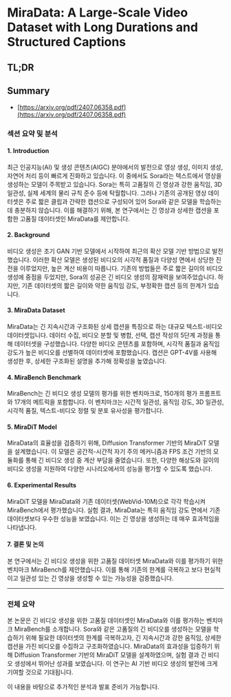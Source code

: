 # MiraData: A Large-Scale Video Dataset with Long Durations and Structured Captions
## TL;DR
## Summary
- [https://arxiv.org/pdf/2407.06358.pdf](https://arxiv.org/pdf/2407.06358.pdf)

### 섹션 요약 및 분석

#### 1. Introduction
최근 인공지능(AI) 및 생성 콘텐츠(AIGC) 분야에서의 발전으로 영상 생성, 이미지 생성, 자연어 처리 등이 빠르게 진화하고 있습니다. 이 중에서도 Sora라는 텍스트에서 영상을 생성하는 모델이 주목받고 있습니다. Sora는 특히 고품질의 긴 영상과 강한 움직임, 3D 일관성, 실제 세계의 물리 규칙 준수 등에 탁월합니다. 그러나 기존의 공개된 영상 데이터셋은 주로 짧은 클립과 간략한 캡션으로 구성되어 있어 Sora와 같은 모델을 학습하는 데 충분하지 않습니다. 이를 해결하기 위해, 본 연구에서는 긴 영상과 상세한 캡션을 포함한 고품질 데이터셋인 MiraData를 제안합니다.

#### 2. Background
비디오 생성은 초기 GAN 기반 모델에서 시작하여 최근의 확산 모델 기반 방법으로 발전했습니다. 이러한 확산 모델은 생성된 비디오의 시각적 품질과 다양성 면에서 상당한 진전을 이루었지만, 높은 계산 비용이 따릅니다. 기존의 방법들은 주로 짧은 길이의 비디오 생성에 중점을 두었지만, Sora의 성공은 긴 비디오 생성의 잠재력을 보여주었습니다. 하지만, 기존 데이터셋의 짧은 길이와 약한 움직임 강도, 부정확한 캡션 등의 한계가 있습니다.

#### 3. MiraData Dataset
MiraData는 긴 지속시간과 구조화된 상세 캡션을 특징으로 하는 대규모 텍스트-비디오 데이터셋입니다. 데이터 수집, 비디오 분할 및 병합, 선택, 캡션 작성의 5단계 과정을 통해 데이터셋을 구성했습니다. 다양한 비디오 콘텐츠를 포함하며, 시각적 품질과 움직임 강도가 높은 비디오를 선별하여 데이터셋에 포함했습니다. 캡션은 GPT-4V를 사용해 생성한 후, 상세한 구조화된 설명을 추가해 정확성을 높였습니다.

#### 4. MiraBench Benchmark
MiraBench는 긴 비디오 생성 모델의 평가를 위한 벤치마크로, 150개의 평가 프롬프트와 17개의 메트릭을 포함합니다. 이 벤치마크는 시간적 일관성, 움직임 강도, 3D 일관성, 시각적 품질, 텍스트-비디오 정렬 및 분포 유사성을 평가합니다.

#### 5. MiraDiT Model
MiraData의 효율성을 검증하기 위해, Diffusion Transformer 기반의 MiraDiT 모델을 설계했습니다. 이 모델은 공간적-시간적 자기 주의 메커니즘과 FPS 조건 기반의 모듈화를 통해 긴 비디오 생성 중 계산 부담을 줄였습니다. 또한, 다양한 해상도와 길이의 비디오 생성을 지원하여 다양한 시나리오에서의 성능을 평가할 수 있도록 했습니다.

#### 6. Experimental Results
MiraDiT 모델을 MiraData와 기존 데이터셋(WebVid-10M)으로 각각 학습시켜 MiraBench에서 평가했습니다. 실험 결과, MiraData는 특히 움직임 강도 면에서 기존 데이터셋보다 우수한 성능을 보였습니다. 이는 긴 영상을 생성하는 데 매우 효과적임을 나타냅니다.

#### 7. 결론 및 논의
본 연구에서는 긴 비디오 생성을 위한 고품질 데이터셋 MiraData와 이를 평가하기 위한 벤치마크 MiraBench를 제안했습니다. 이를 통해 기존의 한계를 극복하고 보다 현실적이고 일관성 있는 긴 영상을 생성할 수 있는 가능성을 검증했습니다.

---

### 전체 요약
본 논문은 긴 비디오 생성을 위한 고품질 데이터셋인 MiraData와 이를 평가하는 벤치마크 MiraBench를 소개합니다. Sora와 같은 고품질의 긴 비디오를 생성하는 모델을 학습하기 위해 필요한 데이터셋의 한계를 극복하고자, 긴 지속시간과 강한 움직임, 상세한 캡션을 가진 비디오를 수집하고 구조화하였습니다. MiraData의 효과성을 입증하기 위해 Diffusion Transformer 기반의 MiraDiT 모델을 설계하였으며, 실험 결과 긴 비디오 생성에서 뛰어난 성과를 보였습니다. 이 연구는 AI 기반 비디오 생성의 발전에 크게 기여할 것으로 기대됩니다.

이 내용을 바탕으로 추가적인 분석과 발표 준비가 가능합니다.